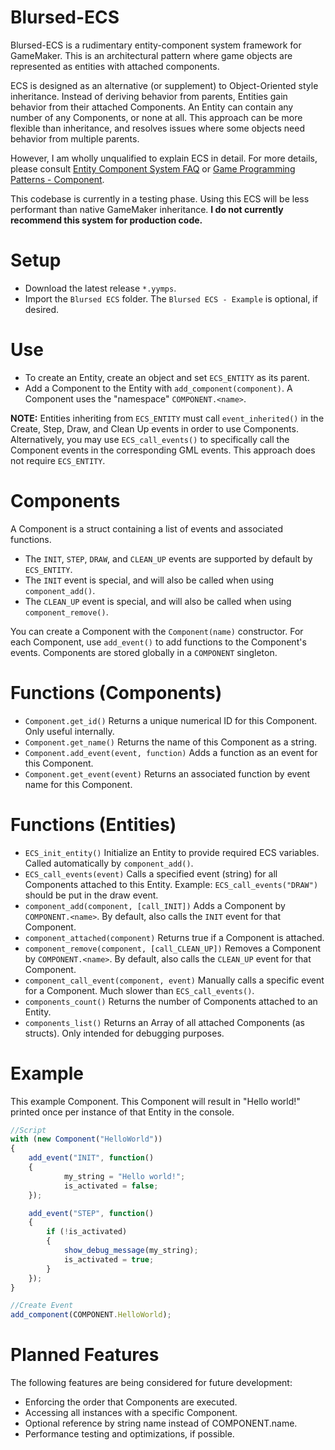 # Blursed-ECS
Blursed-ECS is a rudimentary entity-component system framework for GameMaker. This is an architectural pattern where game objects are represented as entities with attached components.

ECS is designed as an alternative (or supplement) to Object-Oriented style inheritance. Instead of deriving behavior from parents, Entities gain behavior from their attached Components. An Entity can contain any number of any Components, or none at all. This approach can be more flexible than inheritance, and resolves issues where some objects need behavior from multiple parents.

However, I am wholly unqualified to explain ECS in detail. For more details, please consult [Entity Component System FAQ](https://github.com/SanderMertens/ecs-faq) or [Game Programming Patterns - Component](https://gameprogrammingpatterns.com/component.html).

This codebase is currently in a testing phase. Using this ECS will be less performant than native GameMaker inheritance. **I do not currently recommend this system for production code.**

# Setup
* Download the latest release `*.yymps`.
* Import the `Blursed ECS` folder. The `Blursed ECS - Example` is optional, if desired.

# Use
* To create an Entity, create an object and set `ECS_ENTITY` as its parent.
* Add a Component to the Entity with `add_component(component)`. A Component uses the "namespace" `COMPONENT.<name>`.

**NOTE:** Entities inheriting from `ECS_ENTITY` must call `event_inherited()` in the Create, Step, Draw, and Clean Up events in order to use Components. Alternatively, you may use `ECS_call_events()` to specifically call the Component events in the corresponding GML events. This approach does not require `ECS_ENTITY`.

# Components
A Component is a struct containing a list of events and associated functions.
* The `INIT`, `STEP`, `DRAW`, and `CLEAN_UP` events are supported by default by `ECS_ENTITY`.
* The `INIT` event is special, and will also be called when using `component_add()`.
* The `CLEAN_UP` event is special, and will also be called when using `component_remove()`.

You can create a Component with the `Component(name)` constructor. For each Component, use `add_event()` to add functions to the Component's events. Components are stored globally in a `COMPONENT` singleton.

# Functions (Components)
* `Component.get_id()` Returns a unique numerical ID for this Component. Only useful internally.
* `Component.get_name()` Returns the name of this Component as a string.
* `Component.add_event(event, function)` Adds a function as an event for this Component.
* `Component.get_event(event)` Returns an associated function by event name for this Component.

# Functions (Entities)
* `ECS_init_entity()` Initialize an Entity to provide required ECS variables. Called automatically by `component_add()`.
* `ECS_call_events(event)` Calls a specified event (string) for all Components attached to this Entity. Example: `ECS_call_events("DRAW")` should be put in the draw event.
* `component_add(component, [call_INIT])` Adds a Component by `COMPONENT.<name>`. By default, also calls the `INIT` event for that Component.
* `component_attached(component)` Returns true if a Component is attached.
* `component_remove(component, [call_CLEAN_UP])` Removes a Component by `COMPONENT.<name>`. By default, also calls the `CLEAN_UP` event for that Component.
* `component_call_event(component, event)` Manually calls a specific event for a Component. Much slower than `ECS_call_events()`.
* `components_count()` Returns the number of Components attached to an Entity.
* `components_list()` Returns an Array of all attached Components (as structs). Only intended for debugging purposes.

# Example
This example Component. This Component will result in "Hello world!" printed once per instance of that Entity in the console.

```javascript
//Script
with (new Component("HelloWorld"))
{
	add_event("INIT", function()
	{
    		my_string = "Hello world!";
    		is_activated = false;
	});

	add_event("STEP", function()
	{
		if (!is_activated)
		{
			show_debug_message(my_string);
			is_activated = true;
		}
	});
}
```
```javascript
//Create Event
add_component(COMPONENT.HelloWorld);
```
# Planned Features
The following features are being considered for future development:
* Enforcing the order that Components are executed.
* Accessing all instances with a specific Component.
* Optional reference by string name instead of COMPONENT.name.
* Performance testing and optimizations, if possible.

